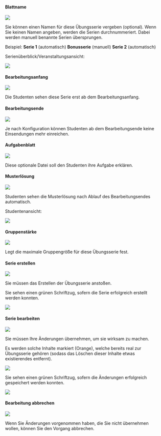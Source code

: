 <!--
 * @file page_admin_createSheet_sheetSettings_de.md
 *
 * @author Till Uhlig <till.uhlig@student.uni-halle.de>
 * @date 2015
-->


#### Blattname
![](sheetSettingsA.png)

Sie können einen Namen für diese Übungsserie vergeben (optional). Wenn Sie keinen Namen angeben, werden die Serien durchnummeriert.
Dabei werden manuell benannte Serien übersprungen.

Beispiel:
**Serie 1** (automatisch)
**Bonusserie** (manuell)
**Serie 2** (automatisch)

Serienüberblick/Veranstaltungsansicht:

![](sheetSettingsJ.png)

#### Bearbeitungsanfang
![](sheetSettingsB.png)

Die Studenten sehen diese Serie erst ab dem Bearbeitungsanfang.

#### Bearbeitungsende
![](sheetSettingsC.png)

Je nach Konfiguration können Studenten ab dem Bearbeitungsende keine Einsendungen mehr einreichen.

#### Aufgabenblatt
![](sheetSettingsD.png)

Diese optionale Datei soll den Studenten ihre Aufgabe erklären.

#### Musterlösung
![](sheetSettingsE.png)

Studenten sehen die Musterlösung nach Ablauf des Bearbeitungsendes automatisch.

Studentenansicht:

![](sheetSettingsK.png)

#### Gruppenstärke
![](sheetSettingsF.png)

Legt die maximale Gruppengröße für diese Übungsserie fest.

#### Serie erstellen
![](sheetSettingsG.png)

Sie müssen das Erstellen der Übungsserie anstoßen.

Sie sehen einen grünen Schriftzug, sofern die Serie erfolgreich erstellt werden konnten.

![](sheetSettingsM.png)

#### Serie bearbeiten
![](sheetSettingsH.png)

Sie müssen Ihre Änderungen übernehmen, um sie wirksam zu machen.

Es werden solche Inhalte markiert (Orange), welche bereits real zur Übungsserie gehören (sodass das Löschen dieser Inhalte etwas existierendes entfernt).

![](sheetSettingsL.png)

Sie sehen einen grünen Schriftzug, sofern die Änderungen erfolgreich gespeichert werden konnten.

![](sheetSettingsN.png)

#### Bearbeitung abbrechen
![](sheetSettingsI.png)

Wenn Sie Änderungen vorgenommen haben, die Sie nicht übernehmen wollen, können Sie den Vorgang abbrechen.
